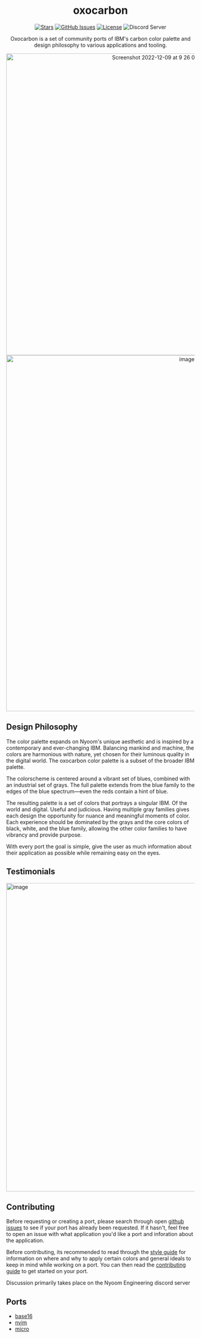 <div align="center">

# oxocarbon

</div>

<div align="center">

[![Stars](https://img.shields.io/github/stars/nyoom-engineering/oxocarbon?color=%23b66467&style=for-the-badge)](https://github.com/nyoom-engineering/oxocarbon/stargazers)
[![GitHub Issues](https://img.shields.io/github/issues/nyoom-engineering/oxocarbon?color=%238c977d&style=for-the-badge)](https://github.com/nyoom-engineering/oxocarbon/issues)
[![License](https://img.shields.io/github/license/nyoom-engineering/oxocarbon?color=%238da3b9&style=for-the-badge)](https://mit-license.org/)
![Discord Server](https://img.shields.io/discord/1050624267592663050?color=738adb&label=Discord&Color=white&style=for-the-badge)

Oxocarbon is a set of community ports of IBM's carbon color palette and design philosophy to various applications and tooling.

<img width="805" alt="Screenshot 2022-12-09 at 9 26 05 PM" src="https://user-images.githubusercontent.com/71196912/206824417-1020fb4f-e181-441f-be6f-a53ca18e8b26.png">
<img width="950" alt="image" src="https://user-images.githubusercontent.com/71196912/206874869-a16741ee-178c-44fe-ab41-4695a2fb6ea6.png">
</div>

## Design Philosophy

The color palette expands on Nyoom's unique aesthetic and is inspired by a contemporary and ever-changing IBM. Balancing mankind and machine, the colors are harmonious with nature, yet chosen for their luminous quality in the digital world. The oxocarbon color palette is a subset of the broader IBM palette.

The colorscheme is centered around a vibrant set of blues, combined with an industrial set of grays. The full palette extends from the blue family to the edges of the blue spectrum—even the reds contain a hint of blue.

The resulting palette is a set of colors that portrays a singular IBM. Of the world and digital. Useful and judicious. Having multiple gray families gives each design the opportunity for nuance and meaningful moments of color. Each experience should be dominated by the grays and the core colors of black, white, and the blue family, allowing the other color families to have vibrancy and provide purpose.

With every port the goal is simple, give the user as much information about their application as possible while remaining easy on the eyes.

## Testimonials 

<img width="823" alt="image" src="https://user-images.githubusercontent.com/71196912/221354121-0adf135b-9534-41e6-b697-801f847d2b66.png">

## Contributing

Before requesting or creating a port, please search through open [github issues](https://github.com/nyoom-engineering/oxocarbon/issues) to see if your port has already been requested. If it hasn't, feel free to open an issue with what application you'd like a port and inforation about the application.

Before contributing, its recommended to read through the [style guide](https://github.com/nyoom-engineering/oxocarbon/blob/main/docs/style-guide.md) for information on where and why to apply certain colors and general ideals to keep in mind while working on a port. You can then read the [contributing guide](https://github.com/nyoom-engineering/oxocarbon/blob/main/docs/contributing.md) to get started on your port.

Discussion primarily takes place on the Nyoom Engineering discord server

## Ports

- [base16](https://github.com/nyoom-engineering/base16-oxocarbon)
- [nvim](https://github.com/nyoom-engineering/oxocarbon.nvim)
- [micro](https://github.com/StikyPiston/oxocarbon-micro)
